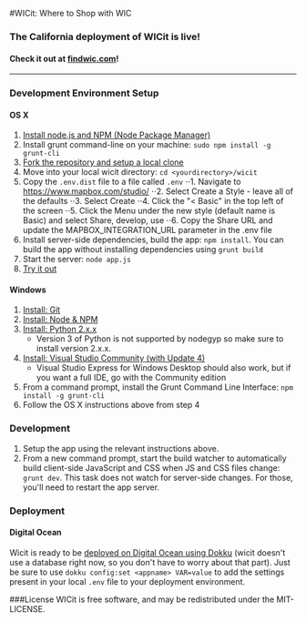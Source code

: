 #WICit: Where to Shop with WIC

### The California deployment of WICit is live!
#### Check it out at [findwic.com](http://findwic.com)!
---
### Development Environment Setup
#### OS X
1. [Install node.js and NPM (Node Package Manager)](http://blog.nodeknockout.com/post/65463770933/how-to-install-node-js-and-npm)
2. Install grunt command-line on your machine: `sudo npm install -g grunt-cli`
3. [Fork the repository and setup a local clone](https://help.github.com/articles/fork-a-repo)
4. Move into your local wicit directory: `cd <yourdirectory>/wicit`
5. Copy the `.env.dist` file to a file called `.env`
⋅⋅1. Navigate to https://www.mapbox.com/studio/
⋅⋅2. Select Create a Style - leave all of the defaults
⋅⋅3. Select Create
⋅⋅4. Click the "< Basic" in the top left of the screen
⋅⋅5. Click the Menu under the new style (default name is Basic) and select Share, develop, use
⋅⋅6. Copy the Share URL and update the MAPBOX_INTEGRATION_URL parameter in the .env file
7. Install server-side dependencies, build the app: `npm install`. You can build the app without installing dependencies using `grunt build`
8. Start the server: `node app.js`
9. [Try it out](http://localhost:3000)
	
#### Windows
1. [Install: Git](http://git-scm.com/download)
2. [Install: Node & NPM](http://nodejs.org/)
3. [Install: Python 2.x.x](https://www.python.org/downloads/)
	- Version 3 of Python is not supported by nodegyp so make sure to install version 2.x.x.
4. [Install: Visual Studio Community (with Update 4)](http://www.visualstudio.com/downloads/download-visual-studio-vs)
	- Visual Studio Express for Windows Desktop should also work, but if you want a full IDE, go with the Community edition
5. From a command prompt, install the Grunt Command Line Interface: `npm install -g grunt-cli`
6. Follow the OS X instructions above from step 4

### Development
1. Setup the app using the relevant instructions above.
2. From a new command prompt, start the build watcher to automatically build client-side JavaScript and CSS when JS and CSS files change: `grunt dev`. This task does not watch for server-side changes. For those, you'll need to restart the app server.

### Deployment
#### Digital Ocean
Wicit is ready to be [deployed on Digital Ocean using Dokku](https://www.digitalocean.com/community/tutorials/how-to-use-the-digitalocean-dokku-application) (wicit doesn't use a database right now, so you don't have to worry about that part). Just be sure to use `dokku config:set <appname> VAR=value` to add the settings present in your local `.env` file to your deployment environment.

###License
WICit is free software, and may be redistributed under the MIT-LICENSE.

